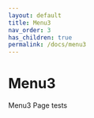 ```yaml
---
layout: default
title: Menu3
nav_order: 3
has_children: true
permalink: /docs/menu3
---
```


# Menu3

Menu3 Page tests</code>